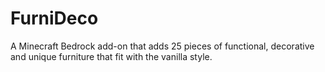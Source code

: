 # FurniDeco

A Minecraft Bedrock add-on that adds 25 pieces of functional, decorative and unique furniture that fit with the vanilla style.
